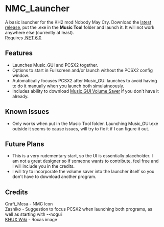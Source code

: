 # NMC_Launcher
A basic launcher for the KH2 mod Nobody May Cry. Download the [latest release](https://github.com/benr0th/NMC_Launcher/releases/tag/latest), put the .exe in the **Music Tool** folder and launch it. It will not work anywhere else (currently at least).<br>
Requires [.NET 6.0](https://dotnet.microsoft.com/en-us/download/dotnet/6.0).

## Features
- Launches Music_GUI and PCSX2 together.
- Options to start in Fullscreen and/or launch without the PCSX2 config window.
- Automatically focuses PCSX2 after Music_GUI launches to avoid having to do it manually when you launch both simulatneously.
- Includes ability to download [Music GUI Volume Saver](https://github.com/benr0th/Music-GUI-Volume-Saver) if you don't have it already.

## Known Issues
- Only works when put in the Music Tool folder. Launching Music_GUI.exe outside it seems to cause issues, will try to fix it if I can figure it out.

## Future Plans
- This is a very rudementary start, so the UI is essentially placeholder. I am not a great designer so if someone wants to contribute, feel free and I will include you in the credits.
- I will try to incorporate the volume saver into the launcher itself so you don't have to download another program.

## Credits
Craft_Mesa - NMC Icon<br>
Zashiko - Suggestion to focus PCSX2 when launching both programs, as well as starting with --nogui<br>
[KHUX Wiki](https://www.khuxwiki.com/wiki/File:Roxas_Art_(EX)_6%E2%98%85_KHUX.png) - Roxas image<br>
